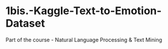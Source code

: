 # 1bis.-Kaggle-Text-to-Emotion-Dataset
Part of the course - Natural Language Processing &amp; Text Mining

